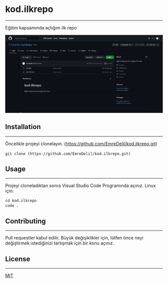 # kod.ilkrepo
---

Eğitim kapsamında açtığım ilk repo

![Ödev fotoğrafı](https://github.com/EmreDelil/kod.ilkrepo/blob/main/pictures/Screenshot_1.png)

## Installation
---

Öncelikle projeyi clonelayın. (https://github.com/EmreDelil/kod.ilkrepo.git)

`git clone (https://github.com/EmreDelil/kod.ilkrepo.git)`

## Usage
---

Projeyi cloneladıktan sonra Visual Studio Code Programında açınız.
Linux için:

```
cd kod.ilkrepo
code .
```
## Contributing
---

Pull requestler kabul edilir. Büyük değişiklikler için, lütfen önce neyi değiştirmek istediğinizi tartışmak için bir konu açınız.

## License
***

[MIT](https://choosealicense.com/licenses/mit/)